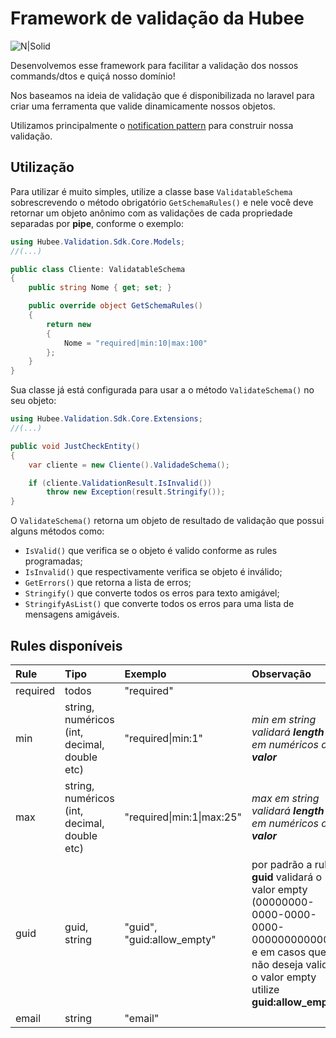 # Framework de validação da Hubee

![N|Solid](https://media-exp1.licdn.com/dms/image/C4E0BAQHOp41isf2byw/company-logo_200_200/0?e=1611792000&v=beta&t=R627Tkw1cwQgb-LjNTJh_4auJWQsQieuU4wHoyLfIDA)

Desenvolvemos esse framework para facilitar a validação dos nossos commands/dtos e quiçá nosso domínio!

Nos baseamos na ideia de validação que é disponibilizada no laravel para criar uma ferramenta que valide dinamicamente nossos objetos.

Utilizamos principalmente o [notification pattern](https://martinfowler.com/articles/replaceThrowWithNotification.html) para construir nossa validação.

## Utilização

Para utilizar é muito simples, utilize a classe base `ValidatableSchema` sobrescrevendo o método obrigatório `GetSchemaRules()` e nele você deve retornar um objeto anônimo com as validações de cada propriedade separadas por **pipe**, conforme o exemplo:

```c#
using Hubee.Validation.Sdk.Core.Models;
//(...)

public class Cliente: ValidatableSchema
{
    public string Nome { get; set; }

    public override object GetSchemaRules()
    {
        return new
        {
            Nome = "required|min:10|max:100"
        };
    }
}
```

Sua classe já está configurada para usar a o método `ValidateSchema()` no seu objeto:

```c#
using Hubee.Validation.Sdk.Core.Extensions;
//(...)

public void JustCheckEntity()
{
    var cliente = new Cliente().ValidadeSchema();

    if (cliente.ValidationResult.IsInvalid())
        throw new Exception(result.Stringify());
}
```

O `ValidateSchema()` retorna um objeto de resultado de validação que possui alguns métodos como:

+ `IsValid()` que verifica se o objeto é valido conforme as rules programadas;
+ `IsInvalid()` que respectivamente verifica se objeto é inválido;
+ `GetErrors()` que retorna a lista de erros;
+ `Stringify()` que converte todos os erros para texto amigável;
+ `StringifyAsList()` que converte todos os erros para uma lista de mensagens amigáveis.

## Rules disponíveis

| Rule | Tipo | Exemplo | Observação |
|:----|:----|:-------|:----------|
| required | todos | "required"|
| min | string, numéricos (int, decimal, double etc) | "required\|min:1" | *min em string validará **length** e em numéricos o **valor***|
| max | string, numéricos (int, decimal, double etc) | "required\|min:1\|max:25" | *max em string validará **length** e em numéricos o **valor***|
| guid | guid, string | "guid", "guid:allow_empty" | por padrão a rule **guid** validará o valor empty (00000000-0000-0000-0000-000000000000) e em casos que não deseja validar o valor empty utilize **guid:allow_empty**
| email | string | "email"|
